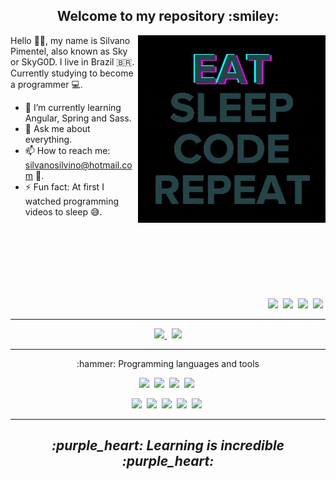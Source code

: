 <h2 align="center" >Welcome to my repository :smiley:</h2>

<p>

  <img width=300 align="right"  src="programming.gif" />

  Hello 👋🏾, my name is Silvano Pimentel, also known as Sky or SkyG0D. I live in Brazil :brazil:.  
  Currently studying to become a programmer :computer:.


  - 🌱 I’m currently learning Angular, Spring and Sass.
  - 💬 Ask me about everything.
  - 📫 How to reach me: silvanosilvino@hotmail.com :email:.
  - ⚡ Fun fact: At first I watched programming videos to sleep :sweat_smile:.

  <br />
  <br />
  <br />
  <br />
  <br />
  <br />

  <p align="right" >
    <img src="https://img.shields.io/badge/-Github-191919?&style=for-the-badge&logo=Github" />&nbsp;
    <img src="https://img.shields.io/badge/-Discord-7289DA?&style=for-the-badge&logo=Discord&logoColor=fff" />&nbsp;
    <img src="https://img.shields.io/badge/-CodePen-191919?&style=for-the-badge&logo=CodePen" />&nbsp;
    <img src="https://img.shields.io/badge/-Twitter-fff?&style=for-the-badge&logo=Twitter" />&nbsp;
  </p> 
  
</p>

---

<p align="center" >
  <a href="https://github.com/SkyG0D/github-readme-stats)" >
    <img width=400 src="https://github-readme-stats.vercel.app/api?username=SkyG0D&show_icons=true&theme=dracula" />
  </a> &nbsp;

  <a href="https://github.com/SkyG0D/github-readme-stats)" >
    <img width=335 src="https://github-readme-stats.vercel.app/api/top-langs/?username=SkyG0D&show_icons=true&theme=dracula&layout=compact" />
  </a>  
</p>

---

<p>
  
   <p align="center" >:hammer: Programming languages and tools</p>
  
   <p align="center">
    <img src="https://img.shields.io/badge/-Java-FF6E96?&logo=Java&logoColor=fff" />&nbsp;
    <img src="https://img.shields.io/badge/-Spring-7B1FA2?&logo=Spring&logoColor=fff" />&nbsp;
    <img src="https://img.shields.io/badge/-JavaScript-FF6E96?&logo=JavaScript&logoColor=fff" />&nbsp;
    <img src="https://img.shields.io/badge/-TypeScript-7B1FA2?&logo=TypeScript&logoColor=fff" />&nbsp;
   </p>
  
   <p align="center">
    <img src="https://img.shields.io/badge/-HTML5-FF6E96?&logo=HTML5&logoColor=fff" />&nbsp;
    <img src="https://img.shields.io/badge/-CSS3-FF6E96?&logo=CSS3&logoColor=fff" />&nbsp;
    <img src="https://img.shields.io/badge/-Sass-7B1FA2?&logo=Sass&logoColor=fff" />&nbsp;
    <img src="https://img.shields.io/badge/-MySql-7B1FA2?&logo=MySql&logoColor=fff" />&nbsp;
    <img src="https://img.shields.io/badge/-Git-7B1FA2?&logo=Git&logoColor=fff" />&nbsp;
   </p>
<p>

---

<h2 align="center" ><i>:purple_heart: Learning is incredible :purple_heart:</i></h2>
